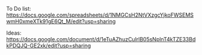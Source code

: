 To Do list:
https://docs.google.com/spreadsheets/d/1NMGCsH2NtVXzgcYjkoFWSEMSwmH0xmeXTk91gE6Qt_M/edit?usp=sharing

Ideas:
https://docs.google.com/document/d/1eTuAZhuzCulrlB05sNplnT4kTZE33BdkPDQJQ-GE2xk/edit?usp=sharing

